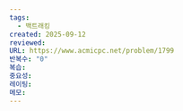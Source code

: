 ```yaml
---
tags:
  - 백트래킹
created: 2025-09-12
reviewed:
URL: https://www.acmicpc.net/problem/1799
반복수: "0"
복습:
중요성:
레이팅:
메모:
---
```

